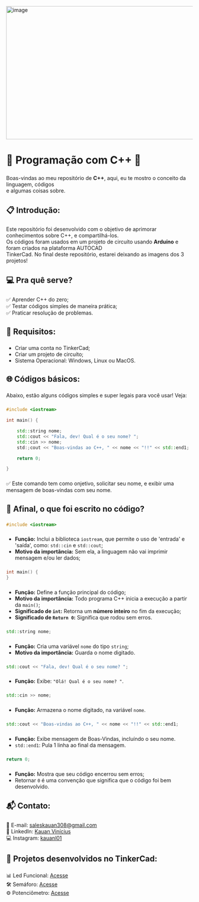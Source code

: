 <div align="left">
    <img width="1200" height="360" alt="image" src="https://github.com/user-attachments/assets/a8cff00d-0461-4d2f-bfa7-442aae59e773" />
</div>

###

**<h1>🥇 Programação com C++ 🥇</h1>**

###

Boas-vindas ao meu repositório de **C++**, aqui, eu te mostro o conceito da linguagem, códigos<br>
e algumas coisas sobre.

###

**<h2>📋 Introdução:</h2>**

###

Este repositório foi desenvolvido com o objetivo de aprimorar conhecimentos sobre C++, e compartilhá-los.<br>
Os códigos foram usados em um projeto de circuíto usando **Arduíno** e foram criados na plataforma AUTOCAD<br>
TinkerCad. No final deste repositório, estarei deixando as imagens dos 3 projetos!

###

**<h2>💻 Pra quê serve?</h2>**

###

✅ Aprender C++ do zero;<br>
✅ Testar códigos simples de maneira prática;<br> 
✅ Praticar resolução de problemas.

###

**<h2>📩 Requisitos:</h2>**

###

- Criar uma conta no TinkerCad;
- Criar um projeto de circuíto;
- Sistema Operacional: Windows, Linux ou MacOS.

###

**<h2>🌐 Códigos básicos:</h2>**

###

Abaixo, estão alguns códigos simples e super legais para você usar! Veja:

###
```cpp
#include <iostream>

int main() {

    std::string nome;
    std::cout << "Fala, dev! Qual é o seu nome? ";
    std::cin >> nome;
    std:;cout << "Boas-vindas ao C++, " << nome << "!!" << std::end1;

    return 0;

}
```

###

✅ Este comando tem como onjetivo, solicitar seu nome, e exibir uma mensagem de boas-vindas com seu nome.

###

**<h2>🤔 Afinal, o que foi escrito no código?</h2>**

###
```cpp
#include <iostream>
```

###

- **Função:** Inclui a biblioteca `iostream`, que permite o uso de 'entrada' e 'saída', como: `std::cin` e `std::cout`;
- **Motivo da importância:** Sem ela, a linguagem não vai imprimir mensagem e/ou ler dados;

###
```cpp
int main() {
}
```

###

- **Função:** Define a função principal do código;
- **Motivo da importância:** Todo programa C++ inicia a execução a partir da `main()`;
- **Significado de `int`:** Retorna um **número inteiro** no fim da execução;
- **Significado de `Return 0`:** Significa que rodou sem erros.

###
```cpp
std::string nome;
```

###

- **Função:** Cria uma variável `nome` do tipo `string`;
- **Motivo da importância:** Guarda o nome digitado.

###
```cpp
std::cout << "Fala, dev! Qual é o seu nome? ";
```

###

- **Função:** Exibe: `"Olá! Qual é o seu nome? "`.

###
```cpp
std::cin >> nome;
```

###

- **Função:** Armazena o nome digitado, na variável `nome`.

###
```cpp
std::cout << "Boas-vindas ao C++, " << nome << "!!" << std::end1;
```

###

- **Função:** Exibe mensagem de Boas-Vindas, incluíndo o seu nome.
- `std::end1`: Pula 1 linha ao final da mensagem.

###
```cpp
return 0;
```

###

- **Função:** Mostra que seu código encerrou sem erros;
- Retornar `0` é uma convenção que significa que o código foi bem desenvolvido.

###

**<h2>📬 Contato:</h2>**

###

📧 E-mail: saleskauan308@gmail.com<br>
💼 LinkedIn: [Kauan Vinícius](https://www.linkedin.com/in/kauan-vin%C3%ADcius)<br>
💻 Instagram: [kauanl01](https://www.instagram.com/kauanl01?igsh=MTA1czhyN3liM3l0NQ==)<br>

###

**<h2>📌 Projetos desenvolvidos no TinkerCad:</h2>**

###

📊 Led Funcional: [Acesse](https://www.tinkercad.com/things/jukqy7vSK6P-botao-de-led-em-arduino)<br>
🛠 Semáforo: [Acesse](https://www.tinkercad.com/things/4emLW2LvB0L-semaforo-em-arduino)<br>
⚙ Potenciômetro: [Acesse](https://www.tinkercad.com/things/fulBNiYRZMg-potenciometro-em-arduino)

###
















